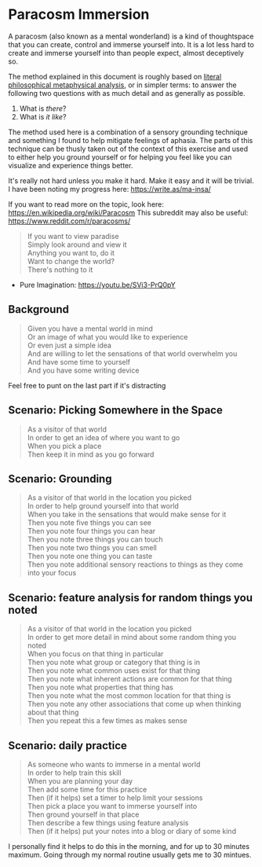 # Paracosm Immersion

A paracosm (also known as a mental wonderland) is a kind of thoughtspace
that you can create, control and immerse yourself into. It is a lot less hard
to create and immerse yourself into than people expect, almost deceptively so.

The method explained in this document is roughly based on [literal philosophical metaphysical analysis](https://en.wikipedia.org/wiki/Metaphysics), or in
simpler terms: to answer the following two questions with as much detail and
as generally as possible.

1. What is _there_?
2. What is _it like_?

The method used here is a combination of a sensory grounding technique and
something I found to help mitigate feelings of aphasia. The parts of this
technique can be thusly taken out of the context of this exercise and used
to either help you ground yourself or for helping you feel like you can 
visualize and experience things better. 

It's really not hard unless you make it hard. Make it easy and it will be 
trivial. I have been noting my progress here: https://write.as/ma-insa/

If you want to read more on the topic, look here: https://en.wikipedia.org/wiki/Paracosm
This subreddit may also be useful: https://www.reddit.com/r/paracosms/

> If you want to view paradise  
> Simply look around and view it  
> Anything you want to, do it  
> Want to change the world?  
> There's nothing to it

- Pure Imagination: https://youtu.be/SVi3-PrQ0pY

## Background
 
> Given you have a mental world in mind  
> Or an image of what you would like to experience  
> Or even just a simple idea  
> And are willing to let the sensations of that world overwhelm you  
> And have some time to yourself  
> And you have some writing device 

Feel free to punt on the last part if it's distracting

## Scenario: Picking Somewhere in the Space

> As a visitor of that world  
> In order to get an idea of where you want to go  
> When you pick a place  
> Then keep it in mind as you go forward

## Scenario: Grounding

> As a visitor of that world in the location you picked  
> In order to help ground yourself into that world  
> When you take in the sensations that would make sense for it  
> Then you note five things you can see  
> Then you note four things you can hear  
> Then you note three things you can touch  
> Then you note two things you can smell  
> Then you note one thing you can taste  
> Then you note additional sensory reactions to things as they come into your focus

## Scenario: feature analysis for random things you noted

> As a visitor of that world in the location you picked  
> In order to get more detail in mind about some random thing you noted  
> When you focus on that thing in particular  
> Then you note what group or category that thing is in  
> Then you note what common uses exist for that thing  
> Then you note what inherent actions are common for that thing  
> Then you note what properties that thing has  
> Then you note what the most common location for that thing is  
> Then you note any other associations that come up when thinking about that thing  
> Then you repeat this a few times as makes sense

## Scenario: daily practice

> As someone who wants to immerse in a mental world  
> In order to help train this skill  
> When you are planning your day  
> Then add some time for this practice  
> Then (if it helps) set a timer to help limit your sessions  
> Then pick a place you want to immerse yourself into  
> Then ground yourself in that place  
> Then describe a few things using feature analysis  
> Then (if it helps) put your notes into a blog or diary of some kind

I personally find it helps to do this in the morning, and for up to 30 minutes maximum. Going through my normal routine usually gets me to 30 mintues.
